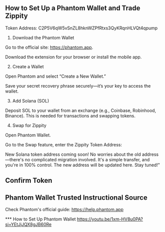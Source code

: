 ## How to Set Up a Phantom Wallet and Trade Zippity

Token Address: C2P5V6qW5vSnZL8hknWZPfRtxs3QyKRqnHLVQt4qpump

1. Download the Phantom Wallet

Go to the official site: https://phantom.app.

Download the extension for your browser or install the mobile app.


2. Create a Wallet

Open Phantom and select “Create a New Wallet.”

Save your secret recovery phrase securely—it’s your key to access the wallet.


3. Add Solana (SOL)

Deposit SOL to your wallet from an exchange (e.g., Coinbase, Robinhood, Binance). This is needed for transactions and swapping tokens.


4. Swap for Zippity

Open Phantom Wallet.

Go to the Swap feature, enter the Zippity Token Address: 

New Solana token address coming soon! No worries about the old address—there's no complicated migration involved. It's a simple transfer, and you're in 100% control. The new address will be updated here. Stay tuned!"

## Confirm Token


## Phantom Wallet Trusted Instructional Source 
Check Phantom's official guide: https://help.phantom.app

*** How to Set Up Phantom Wallet 
https://youtu.be/1xm-HV8u0PA?si=YEtJjJQX8gJB60Re
